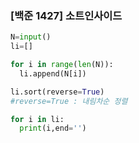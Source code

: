 ### [백준 1427] 소트인사이드

```python
N=input()
li=[]

for i in range(len(N)):
  li.append(N[i])

li.sort(reverse=True)
#reverse=True : 내림차순 정렬

for i in li:
  print(i,end='')
```
